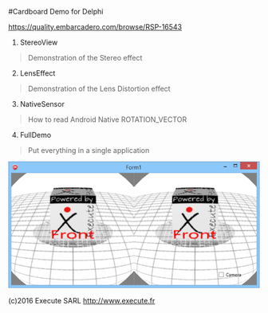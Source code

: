 #Cardboard Demo for Delphi

https://quality.embarcadero.com/browse/RSP-16543

1. StereoView
> Demonstration of the Stereo effect

2. LensEffect
> Demonstration of the Lens Distortion effect

3. NativeSensor
> How to read Android Native ROTATION_VECTOR

4. FullDemo
> Put everything in a single application

![screenshot](FullDemo.png)

(c)2016 Execute SARL
http://www.execute.fr
